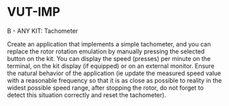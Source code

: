 # VUT-IMP
B - ANY KIT: Tachometer

Create an application that implements a simple tachometer, and you can replace the rotor rotation emulation by manually pressing the selected button on the kit. You can display the speed (presses) per minute on the terminal, on the kit display (if equipped) or on an external monitor. Ensure the natural behavior of the application (ie update the measured speed value with a reasonable frequency so that it is as close as possible to reality in the widest possible speed range, after stopping the rotor, do not forget to detect this situation correctly and reset the tachometer).